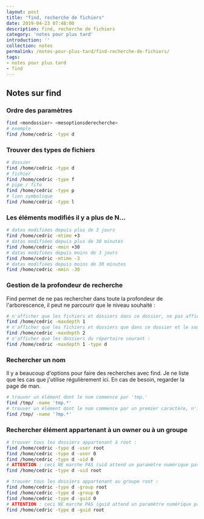 ```yaml
---
layout: post
title: "find, recherche de fichiers"
date: 2019-04-23 07:48:00
description: find, recherche de fichiers
category: 'notes pour plus tard'
introduction: ''
collection: notes
permalink: /notes-pour-plus-tard/find-recherche-de-fichiers/
tags:
- notes pour plus tard
- find
---
```


## Notes sur find

### Ordre des paramètres
``` bash
find <mondossier> <mesoptionsderecherche>
# exemple
find /home/cedric -type d
```

### Trouver des types de fichiers
``` bash
# dossier
find /home/cedric -type d
# fichier
find /home/cedric -type f
# pipe / fifo
find /home/cedric -type p
# lien symbolique
find /home/cedric -type l
```

### Les éléments modifiés il y a plus de N...
``` bash
# datas modifiées depuis plus de 3 jours
find /home/cedric -mtime +3
# datas modifiées depuis plus de 30 minutes
find /home/cedric -mmin +30
# datas modifiées depuis moins de 3 jours
find /home/cedric -mtime -3
# datas modifiées depuis moins de 30 minutes
find /home/cedric -mmin -30
```

### Gestion de la profondeur de recherche
Find permet de ne pas rechercher dans toute la profondeur de l'arborescence, il peut ne parcourir que le niveau souhaité :
``` bash
# n'afficher que les fichiers et dossiers dans ce dossier, ne pas afficher les sous-dossiers :
find /home/cedric -maxdepth 1
# n'afficher que les fichiers et dossiers que dans ce dossier et le sous-dossier de ceux-ci :
find /home/cedric -maxdepth 2
# n'afficher que les dossiers du répertoire courant :
find /home/cedric -maxdepth 1 -type d
```

### Rechercher un nom
Il y a beaucoup d'options pour faire des recherches avec find. Je ne liste que les cas que j'utilise régulièrement ici. En cas de besoin, regarder la page de man.
``` bash
# trouver un élément dont le nom commence par 'tmp.' 
find /tmp/ -name 'tmp.*'
# trouver un élément dont le nom commence par un premier caractère, n'importe lequel, suivi de mp suivi d'un point suivi de n'importe quoi
find /tmp/ -name '?mp.*'
```

### Rechercher élément appartenant à un owner ou à un groupe
``` bash
# trouver tous les dossiers appartenant à root :
find /home/cedric -type d -user root
find /home/cedric -type d -user 0
find /home/cedric -type d -uid 0
# ATTENTION : ceci NE marche PAS (uid attend un paramètre numérique pas le nom de l'utilisateur)
find /home/cedric -type d -uid root

# trouver tous les dossiers appartenant au groupe root :
find /home/cedric -type d -group root
find /home/cedric -type d -group 0
find /home/cedric -type d -guid 0
# ATTENTION : ceci NE marche PAS (guid attend un paramètre numérique pas le nom de l'utilisateur)
find /home/cedric -type d -guid root
```
